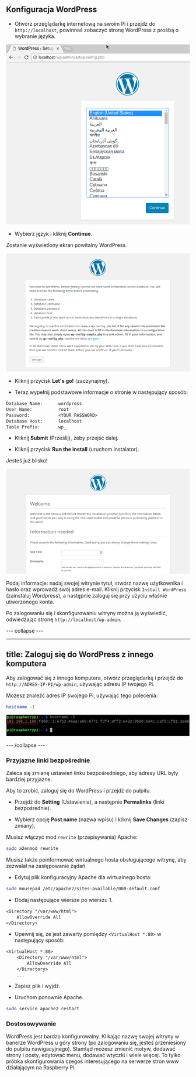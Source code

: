 ## Konfiguracja WordPress

+ Otwórz przeglądarkę internetową na swoim Pi i przejdź do `http://localhost`, powinnaś zobaczyć stronę WordPress z prośbą o wybranie języka.

![WordPress wybierz język](images/wordpress_language.png)

+ Wybierz język i kliknij **Continue**.

Zostanie wyświetlony ekran powitalny WordPress.

![Ekran powitalny WordPress](images/wordpress-welcome.png)

+ Kliknij przycisk **Let's go!** (zaczynajmy).

+ Teraz wypełnij podstawowe informacje o stronie w następujący sposób:

```
Database Name:      wordpress
User Name:          root
Password:           <YOUR PASSWORD>
Database Host:      localhost
Table Prefix:       wp_
```

+ Kliknij **Submit** (Prześlij), żeby przejść dalej.

+ Kliknij przycisk **Run the install** (uruchom instalator).

Jesteś już blisko!

![Ekran powitalny WordPress](images/wp-info.png)

Podaj informacje: nadaj swojej witrynie tytuł, stwórz nazwę użytkownika i hasło oraz wprowadź swój adres e-mail. Kliknij przycisk `Install WordPress` (zainstaluj Wordpress), a następnie zaloguj się przy użyciu właśnie utworzonego konta.

Po zalogowaniu się i skonfigurowaniu witryny można ją wyświetlić, odwiedzając stronę `http://localhost/wp-admin`.

--- collapse ---

---
title: Zaloguj się do WordPress z innego komputera
---

Aby zalogować się z innego komputera, otwórz przeglądarkę i przejdź do `http://ADRES-IP-PI/wp-admin`, używając adresu IP twojego Pi.

Możesz znaleźć adres IP swojego Pi, używając tego polecenia:

```bash
hostname -I
```

![hostname](images/hostname_annotated.png)

--- /collapse ---


### Przyjazne linki bezpośrednie

Zaleca się zmianę ustawień linku bezpośredniego, aby adresy URL były bardziej przyjazne.

Aby to zrobić, zaloguj się do WordPress i przejdź do pulpitu.

+ Przejdź do **Setting** (Ustawienia), a następnie **Permalinks** (linki bezpośrednie).

+ Wybierz opcję **Post name** (nazwa wpisu) i kliknij **Save Changes** (zapisz zmiany).

Musisz włączyć mod `rewrite` (przepisywania) Apache:

```bash
sudo a2enmod rewrite
```

Musisz także poinformować wirtualnego hosta obsługującego witrynę, aby zezwalał na zastępowanie żądań.

+ Edytuj plik konfiguracyjny Apache dla wirtualnego hosta:

```bash
sudo mousepad /etc/apache2/sites-available/000-default.conf
```

+ Dodaj następujące wiersze po wierszu 1.

```
<Directory "/var/www/html">
    AllowOverride All
</Directory>
```

- Upewnij się, że jest zawarty pomiędzy `<VirtualHost *:80>` w następujący sposób:

```
<VirtualHost *:80>
    <Directory "/var/www/html">
        AllowOverride All
    </Directory>
    ...
```

+ Zapisz plik i wyjdź.

+ Uruchom ponownie Apache.

```bash
sudo service apache2 restart
```

### Dostosowywanie

WordPress jest bardzo konfigurowalny. Klikając nazwę swojej witryny w banerze WordPress u góry strony (po zalogowaniu się, jesteś przeniesiony do pulpitu nawigacyjnego). Stamtąd możesz zmienić motyw, dodawać strony i posty, edytować menu, dodawać wtyczki i wiele więcej. To tylko próbka skonfigurowania czegoś interesującego na serwerze stron www działającym na Raspberry Pi.
